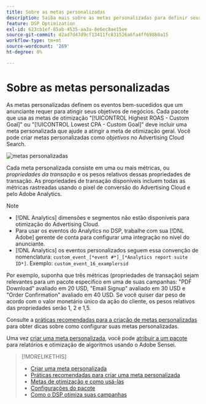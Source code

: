 ```yaml
---
title: Sobre as metas personalizadas
description: Saiba mais sobre as metas personalizadas para definir seus eventos de sucesso em pacotes otimizados para o CPA mais baixo ou o ROAS mais alto.
feature: DSP Optimization
exl-id: 623cb1ef-85ab-4535-aa3a-8e6ec8ae15ee
source-git-commit: d2ad7d47d9cf13411fc831526a6fa4ff698b0a15
workflow-type: tm+mt
source-wordcount: '269'
ht-degree: 0%

---
```


# Sobre as metas personalizadas

As metas personalizadas definem os eventos bem-sucedidos que um anunciante requer para atingir seus objetivos de negócios. Cada pacote que usa as metas de otimização &quot;[!UICONTROL Highest ROAS - Custom Goal]&quot; ou &quot;[!UICONTROL Lowest CPA - Custom Goal]&quot; deve incluir uma meta personalizada que ajude a atingir a meta de otimização geral. Você pode criar metas personalizadas como *objetivos* no Advertising Cloud Search.

![metas personalizadas](/help/dsp/assets/objective-goals.png)

Cada meta personalizada consiste em uma ou mais métricas, ou *propriedades da transação* e os pesos relativos dessas propriedades de transação. As propriedades de transação disponíveis incluem todas as métricas rastreadas usando o pixel de conversão do Advertising Cloud e pelo Adobe Analytics.

>[!NOTE]
>
>* [!DNL Analytics] dimensões e segmentos não estão disponíveis para otimização do Advertising Cloud.
>* Para usar os eventos do Analytics no DSP, trabalhe com sua [!DNL Adobe] gerente de conta para configurar uma integração no nível do anunciante.
>* [!DNL Analytics] os eventos personalizados seguem essa convenção de nomenclatura: `custom_event_[*event #*]_[*Analytics report suite ID*]`. Exemplo: `custom_event_16_examplersid`


Por exemplo, suponha que três métricas (propriedades de transação) sejam relevantes para um pacote específico em uma de suas campanhas: &quot;PDF Download&quot; avaliado em 20 USD, &quot;Email Signup&quot; avaliado em 30 USD e &quot;Order Confirmation&quot; avaliado em 40 USD. Se você quiser dar peso de acordo com o valor monetário único da ação do cliente, os pesos relativos das propriedades serão 1, 2 e 1,5.

Consulte a [práticas recomendadas para a criação de metas personalizadas](custom-goal-best-practices.md) para obter dicas sobre como configurar suas metas personalizadas.

Uma vez [criar uma meta personalizada](custom-goal-create.md), você pode [atribuir a um pacote](/help/dsp/campaign-management/packages/package-settings.md) para relatórios e otimização de algoritmos usando o Adobe Sensei.

>[!MORELIKETHIS]
>
>* [Criar uma meta personalizada](custom-goal-create.md)
>* [Práticas recomendadas para criar uma meta personalizada](custom-goal-best-practices.md)
>* [Metas de otimização e como usá-las](optimization-goals.md)
>* [Configurações do pacote](/help/dsp/campaign-management/packages/package-settings.md)
> * [Como o DSP otimiza suas campanhas](optimization-how-dsp-optimizes-campaigns.md)

